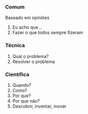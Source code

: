 ### Comum
Baseado em opiniões
1. Eu acho que...
2. Fazer o que todos sempre fizeram
### Técnica
1. Qual o problema?
2. Resolver o problema
### Científica
1. Quando?
2. Como?
3. Por que?
4. Por que não?
5. Descobrir, inventar, inovar
